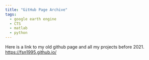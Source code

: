 ```yaml
---
title: "GitHub Page Archive"
tags:
  - google earth engine
  - CTS
  - matlab
  - python
---
```


Here is a link to my old github page and all my projects before 2021.
https://fsn1995.github.io/
